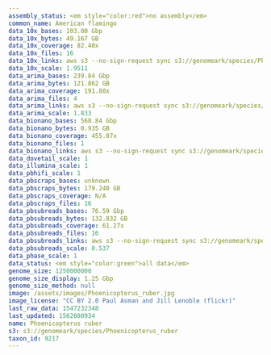 ```yaml
---
assembly_status: <em style="color:red">no assembly</em>
common_name: American flamingo
data_10x_bases: 103.00 Gbp
data_10x_bytes: 49.167 GB
data_10x_coverage: 82.40x
data_10x_files: 16
data_10x_links: aws s3 --no-sign-request sync s3://genomeark/species/Phoenicopterus_ruber/bPhoRub1/genomic_data/10x/ .<br>
data_10x_scale: 1.9511
data_arima_bases: 239.84 Gbp
data_arima_bytes: 121.862 GB
data_arima_coverage: 191.88x
data_arima_files: 4
data_arima_links: aws s3 --no-sign-request sync s3://genomeark/species/Phoenicopterus_ruber/bPhoRub1/genomic_data/arima/ .<br>
data_arima_scale: 1.833
data_bionano_bases: 568.84 Gbp
data_bionano_bytes: 0.935 GB
data_bionano_coverage: 455.07x
data_bionano_files: 1
data_bionano_links: aws s3 --no-sign-request sync s3://genomeark/species/Phoenicopterus_ruber/bPhoRub1/genomic_data/bionano/ .<br>
data_dovetail_scale: 1
data_illumina_scale: 1
data_pbhifi_scale: 1
data_pbscraps_bases: unknown
data_pbscraps_bytes: 179.240 GB
data_pbscraps_coverage: N/A
data_pbscraps_files: 16
data_pbsubreads_bases: 76.59 Gbp
data_pbsubreads_bytes: 132.832 GB
data_pbsubreads_coverage: 61.27x
data_pbsubreads_files: 16
data_pbsubreads_links: aws s3 --no-sign-request sync s3://genomeark/species/Phoenicopterus_ruber/bPhoRub1/genomic_data/pacbio/ . --exclude "*scraps.bam* --exclude "*ccs.bam*"<br>
data_pbsubreads_scale: 0.537
data_phase_scale: 1
data_status: <em style="color:green">all data</em>
genome_size: 1250000000
genome_size_display: 1.25 Gbp
genome_size_method: null
image: /assets/images/Phoenicopterus_ruber.jpg
image_license: "CC BY 2.0 Paul Asman and Jill Lenoble (flickr)"
last_raw_data: 1547232348
last_updated: 1562080934
name: Phoenicopterus ruber
s3: s3://genomeark/species/Phoenicopterus_ruber
taxon_id: 9217
---
```

